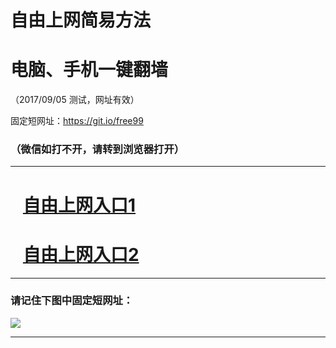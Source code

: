 ﻿# 自由上网简易方法

# 电脑、手机一键翻墙

（2017/09/05 测试，网址有效）

固定短网址：https://git.io/free99

### （微信如打不开，请转到浏览器打开）


***





# &nbsp;&nbsp; <a href="http://ft141931999.fwq-tz1001.xyz/fwqtz01.html?t=090500130590 " target="_blank">自由上网入口1</a>
# &nbsp;&nbsp; <a href="http://ft577316551.fwq-tz1002.xyz/fwqtz02.html?t=090500120583 " target="_blank">自由上网入口2</a>
***

### 请记住下图中固定短网址：

<img src="https://s3-us-west-2.amazonaws.com/fwq-1001/yjfq-20170905okok.png" /> 


***

